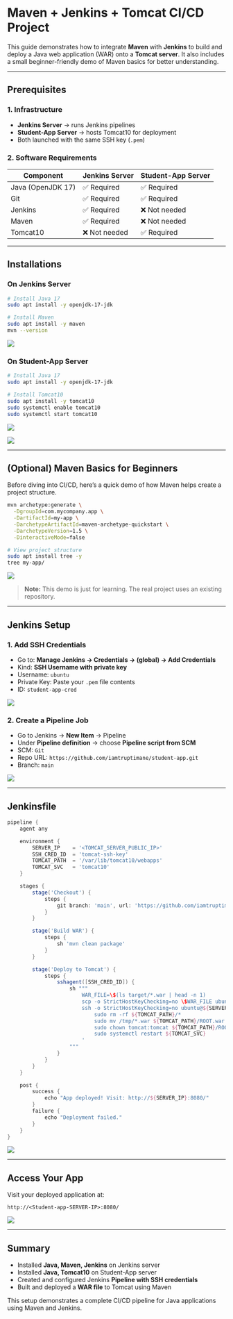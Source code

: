 # Maven + Jenkins + Tomcat CI/CD Project

This guide demonstrates how to integrate **Maven** with **Jenkins** to build and deploy a Java web application (WAR) onto a **Tomcat server**. It also includes a small beginner-friendly demo of Maven basics for better understanding.

---

## Prerequisites

### 1. Infrastructure

* **Jenkins Server** → runs Jenkins pipelines
* **Student-App Server** → hosts Tomcat10 for deployment
* Both launched with the same SSH key (`.pem`)

### 2. Software Requirements

| Component         | Jenkins Server | Student-App Server |
| ----------------- | -------------- | ------------------ |
| Java (OpenJDK 17) | ✅ Required     | ✅ Required         |
| Git               | ✅ Required     | ✅ Required         |
| Jenkins           | ✅ Required     | ❌ Not needed       |
| Maven             | ✅ Required     | ❌ Not needed       |
| Tomcat10          | ❌ Not needed   | ✅ Required         |

---

## Installations

### On Jenkins Server

```bash
# Install Java 17
sudo apt install -y openjdk-17-jdk

# Install Maven
sudo apt install -y maven
mvn --version
```

![](/maven-app-img/jenkins-server-setup.png)

### On Student-App Server

```bash
# Install Java 17
sudo apt install -y openjdk-17-jdk

# Install Tomcat10
sudo apt install -y tomcat10
sudo systemctl enable tomcat10
sudo systemctl start tomcat10
```

![](/maven-app-img/app-server-setup1.png)

![](/maven-app-img/app-server-setup2.png)

---

## (Optional) Maven Basics for Beginners

Before diving into CI/CD, here’s a quick demo of how Maven helps create a project structure.

```bash
mvn archetype:generate \
  -DgroupId=com.mycompany.app \
  -DartifactId=my-app \
  -DarchetypeArtifactId=maven-archetype-quickstart \
  -DarchetypeVersion=1.5 \
  -DinteractiveMode=false

# View project structure
sudo apt install tree -y
tree my-app/
```

![](/maven-app-img/optional-setup.png)

> **Note:** This demo is just for learning. The real project uses an existing repository.

---

## Jenkins Setup

### 1. Add SSH Credentials

* Go to: **Manage Jenkins → Credentials → (global) → Add Credentials**
* Kind: **SSH Username with private key**
* Username: `ubuntu`
* Private Key: Paste your `.pem` file contents
* ID: `student-app-cred`

![](/maven-app-img/credentials.png)

### 2. Create a Pipeline Job

* Go to Jenkins → **New Item** → Pipeline
* Under **Pipeline definition** → choose **Pipeline script from SCM**
* SCM: `Git`
* Repo URL: `https://github.com/iamtruptimane/student-app.git`
* Branch: `main`

![](/maven-app-img/job-creation.png)

---

## Jenkinsfile

```groovy
pipeline {
    agent any

    environment {
        SERVER_IP    = '<TOMCAT_SERVER_PUBLIC_IP>'
        SSH_CRED_ID  = 'tomcat-ssh-key'
        TOMCAT_PATH  = '/var/lib/tomcat10/webapps'
        TOMCAT_SVC   = 'tomcat10'
    }

    stages {
        stage('Checkout') {
            steps {
                git branch: 'main', url: 'https://github.com/iamtruptimane/student-app.git'
            }
        }

        stage('Build WAR') {
            steps {
                sh 'mvn clean package'
            }
        }

        stage('Deploy to Tomcat') {
            steps {
                sshagent([SSH_CRED_ID]) {
                    sh """
                        WAR_FILE=\$(ls target/*.war | head -n 1)
                        scp -o StrictHostKeyChecking=no \$WAR_FILE ubuntu@${SERVER_IP}:/tmp/
                        ssh -o StrictHostKeyChecking=no ubuntu@${SERVER_IP} '
                            sudo rm -rf ${TOMCAT_PATH}/*
                            sudo mv /tmp/*.war ${TOMCAT_PATH}/ROOT.war
                            sudo chown tomcat:tomcat ${TOMCAT_PATH}/ROOT.war
                            sudo systemctl restart ${TOMCAT_SVC}
                        '
                    """
                }
            }
        }
    }

    post {
        success {
            echo "App deployed! Visit: http://${SERVER_IP}:8080/"
        }
        failure {
            echo "Deployment failed."
        }
    }
}
```

![](/maven-app-img/build-successful.png)

---

## Access Your App

Visit your deployed application at:

```
http://<Student-app-SERVER-IP>:8080/
```

![](/maven-app-img/app-output.png)

---

## Summary

* Installed **Java, Maven, Jenkins** on Jenkins server
* Installed **Java, Tomcat10** on Student-App server
* Created and configured Jenkins **Pipeline with SSH credentials**
* Built and deployed a **WAR file** to Tomcat using Maven

This setup demonstrates a complete CI/CD pipeline for Java applications using Maven and Jenkins.
